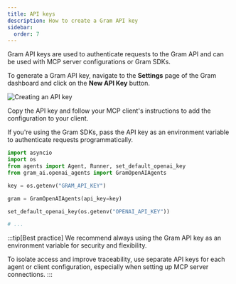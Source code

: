 ```yaml
---
title: API keys
description: How to create a Gram API key
sidebar:
  order: 7
---
```


Gram API keys are used to authenticate requests to the Gram API and can be used with MCP server configurations or Gram SDKs.

To generate a Gram API key, navigate to the **Settings** page of the Gram dashboard and click on the **New API Key** button.

![Creating an API key](/img/concepts/api-keys/adding-api-key.png)

Copy the API key and follow your MCP client's instructions to add the configuration to your client.  

If you're using the Gram SDKs, pass the API key as an environment variable to authenticate requests programmatically.

```py title="openai-agents-example.py" {6}
import asyncio
import os
from agents import Agent, Runner, set_default_openai_key
from gram_ai.openai_agents import GramOpenAIAgents

key = os.getenv("GRAM_API_KEY")

gram = GramOpenAIAgents(api_key=key)

set_default_openai_key(os.getenv("OPENAI_API_KEY"))

# ...
```

:::tip[Best practice]
We recommend always using the Gram API key as an environment variable for security and flexibility.

To isolate access and improve traceability, use separate API keys for each agent or client configuration, especially when setting up MCP server connections.
:::
